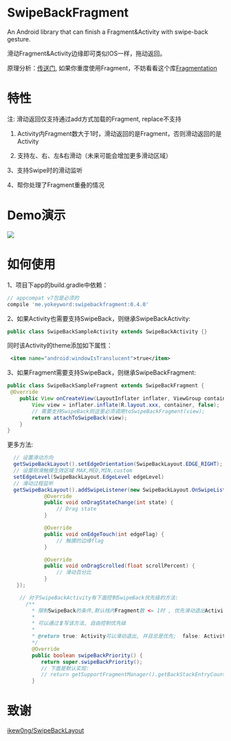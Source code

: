 # SwipeBackFragment

An Android library that can finish a Fragment&amp;Activity with swipe-back gesture.

滑动Fragment&Activity边缘即可类似IOS一样，拖动返回。

原理分析：[传送门](http://www.jianshu.com/p/626229ca4dc2),  如果你重度使用Fragment，不妨看看这个库[Fragmentation](https://github.com/YoKeyword/Fragmentation)

# 特性
注: 滑动返回仅支持通过add方式加载的Fragment, replace不支持

1. Activity内Fragment数大于1时，滑动返回的是Fragment，否则滑动返回的是Activity

2. 支持左、右、左&右滑动（未来可能会增加更多滑动区域）


3、支持Swipe时的滑动监听

4、帮你处理了Fragment重叠的情况

# Demo演示
<img src="gif/swipe.gif"/>

# 如何使用
1、项目下app的build.gradle中依赖：
````gradle
// appcompat v7包是必须的
compile 'me.yokeyword:swipebackfragment:0.4.0'
````
2、如果Activity也需要支持SwipeBack，则继承SwipeBackActivity:
````java
public class SwipeBackSampleActivity extends SwipeBackActivity {}
````
同时该Activity的theme添加如下属性：
````xml
 <item name="android:windowIsTranslucent">true</item>
````

3、如果Fragment需要支持SwipeBack，则继承SwipeBackFragment:
````java
public class SwipeBackSampleFragment extends SwipeBackFragment {
 @Override
    public View onCreateView(LayoutInflater inflater, ViewGroup container, Bundle savedInstanceState) {
        View view = inflater.inflate(R.layout.xxx, container, false);
        // 需要支持SwipeBack则这里必须调用toSwipeBackFragment(view);
        return attachToSwipeBack(view);
    }
}
````

更多方法:
````java
  // 设置滑动方向
  getSwipeBackLayout().setEdgeOrientation(SwipeBackLayout.EDGE_RIGHT); // EDGE_LEFT(默认),EDGE_ALL
  // 设置侧滑触摸生效区域 MAX,MED,MIN,custom
  setEdgeLevel(SwipeBackLayout.EdgeLevel edgeLevel)
  // 滑动过程监听
  getSwipeBackLayout().addSwipeListener(new SwipeBackLayout.OnSwipeListener() {
            @Override
            public void onDragStateChange(int state) {
                // Drag state
            }

            @Override
            public void onEdgeTouch(int edgeFlag) {
                // 触摸的边缘flag
            }

            @Override
            public void onDragScrolled(float scrollPercent) {
                // 滑动百分比
            }
   });

    // 对于SwipeBackActivity有下面控制SwipeBack优先级的方法:
      /**
        * 限制SwipeBack的条件,默认栈内Fragment数 <= 1时 , 优先滑动退出Activity , 而不是Fragment
        *
        * 可以通过复写该方法, 自由控制优先级
        *
        * @return true: Activity可以滑动退出, 并且总是优先;  false: Activity不允许滑动退出
        */
        @Override
        public boolean swipeBackPriority() {
           return super.swipeBackPriority();
           // 下面是默认实现:
           // return getSupportFragmentManager().getBackStackEntryCount() <= 1;
        }
````

# 致谢
[ikew0ng/SwipeBackLayout](https://github.com/ikew0ng/SwipeBackLayout)

